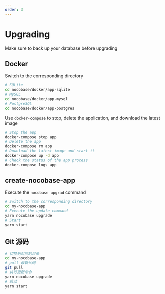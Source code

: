 ```yaml
---
order: 3
---
```


# Upgrading

Make sure to back up your database before upgrading

## Docker

Switch to the corresponding directory

```bash
# SQLite
cd nocobase/docker/app-sqlite
# MySQL
cd nocobase/docker/app-mysql
# PostgreSQL
cd nocobase/docker/app-postgres
```

Use `docker-compose` to stop, delete the application, and download the latest image

```bash
# Stop the app
docker-compose stop app
# Delete the app
docker-compose rm app
# Download the latest image and start it
docker-compose up -d app
# Check the status of the app process
docker-compose logs app
```

## create-nocobase-app

Execute the `nocobase upgrad` command

```bash
# Switch to the corresponding directory
cd my-nocobase-app
# Execute the update command
yarn nocobase upgrade
# Start
yarn start
```

## Git 源码

```bash
# 切换到对应的目录
cd my-nocobase-app
# pull 最新代码
git pull
# 执行更新命令
yarn nocobase upgrade
# 启动
yarn start
```

